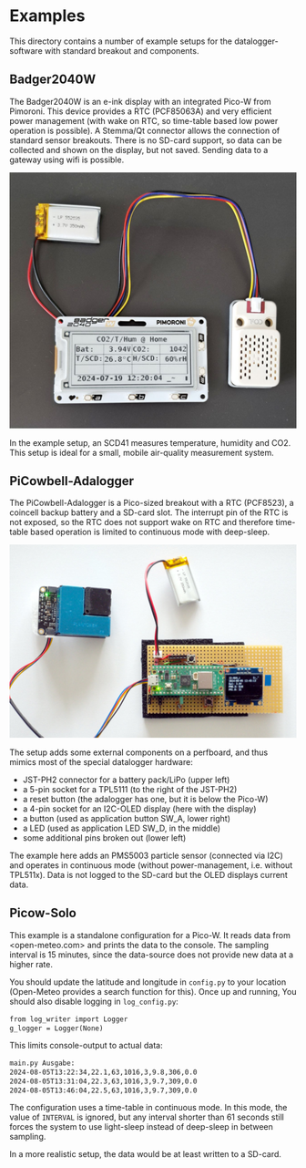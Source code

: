 Examples
========

This directory contains a number of example setups for the
datalogger-software with standard breakout and components.


Badger2040W
-----------

The Badger2040W is an e-ink display with an integrated Pico-W from
Pimoroni. This device provides a RTC (PCF85063A) and very efficient
power management (with wake on RTC, so time-table based low power
operation is possible). A Stemma/Qt connector allows the connection of
standard sensor breakouts. There is no SD-card support, so data can be
collected and shown on the display, but not saved. Sending data to a
gateway using wifi is possible.

![](./badger2040w-datalogger.jpg)

In the example setup, an SCD41 measures temperature, humidity and
CO2. This setup is ideal for a small, mobile air-quality measurement
system.


PiCowbell-Adalogger
-------------------

The PiCowbell-Adalogger is a Pico-sized breakout with a RTC (PCF8523),
a coincell backup battery and a SD-card slot. The interrupt pin of the
RTC is not exposed, so the RTC does not support wake on RTC and
therefore time-table based operation is limited to continuous mode
with deep-sleep.

![](./adalogger.jpg)

The setup adds some external components on a perfboard, and thus
mimics most of the special datalogger hardware:

  - JST-PH2 connector for a battery pack/LiPo (upper left)
  - a 5-pin socket for a TPL5111 (to the right of the JST-PH2)
  - a reset button (the adalogger has one, but it is below the Pico-W)
  - a 4-pin socket for an I2C-OLED display (here with the display)
  - a button (used as application button SW_A, lower right)
  - a LED (used as application LED SW_D, in the middle)
  - some additional pins broken out (lower left)

The example here adds an PMS5003 particle sensor (connected via I2C)
and operates in continuous mode (without power-management,
i.e. without TPL511x). Data is not logged to the SD-card but the OLED
displays current data.


Picow-Solo
----------

This example is a standalone configuration for a Pico-W. It reads data
from <open-meteo.com> and prints the data to the console. The sampling
interval is 15 minutes, since the data-source does not provide new
data at a higher rate.

You should update the latitude and longitude in `config.py` to your
location (Open-Meteo provides a search function for this). Once up and
running, You should also disable logging in `log_config.py`:

    from log_writer import Logger
    g_logger = Logger(None)

This limits console-output to actual data:

    main.py Ausgabe:
    2024-08-05T13:22:34,22.1,63,1016,3,9.8,306,0.0
    2024-08-05T13:31:04,22.3,63,1016,3,9.7,309,0.0
    2024-08-05T13:46:04,22.5,63,1016,3,9.7,309,0.0

The configuration uses a time-table in continuous mode. In this mode,
the value of `INTERVAL` is ignored, but any interval shorter than 61
seconds still forces the system to use light-sleep instead of
deep-sleep in between sampling.

In a more realistic setup, the data would be at least written to a
SD-card.
